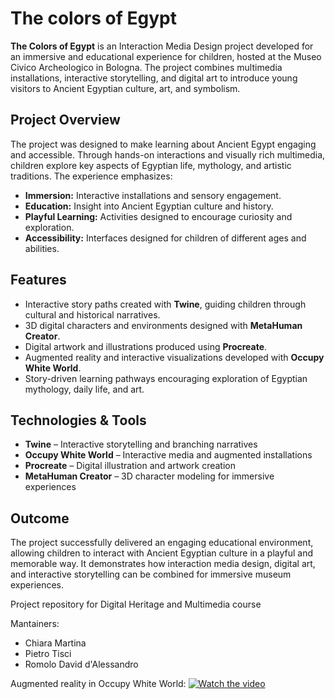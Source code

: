 # The colors of Egypt

**The Colors of Egypt** is an Interaction Media Design project developed for an immersive and educational experience for children, hosted at the Museo Civico Archeologico in Bologna. The project combines multimedia installations, interactive storytelling, and digital art to introduce young visitors to Ancient Egyptian culture, art, and symbolism.

## Project Overview
The project was designed to make learning about Ancient Egypt engaging and accessible. Through hands-on interactions and visually rich multimedia, children explore key aspects of Egyptian life, mythology, and artistic traditions. The experience emphasizes:

- **Immersion:** Interactive installations and sensory engagement.
- **Education:** Insight into Ancient Egyptian culture and history.
- **Playful Learning:** Activities designed to encourage curiosity and exploration.
- **Accessibility:** Interfaces designed for children of different ages and abilities.

## Features
- Interactive story paths created with **Twine**, guiding children through cultural and historical narratives.
- 3D digital characters and environments designed with **MetaHuman Creator**.
- Digital artwork and illustrations produced using **Procreate**.
- Augmented reality and interactive visualizations developed with **Occupy White World**.
- Story-driven learning pathways encouraging exploration of Egyptian mythology, daily life, and art.

## Technologies & Tools
- **Twine** – Interactive storytelling and branching narratives  
- **Occupy White World** – Interactive media and augmented installations  
- **Procreate** – Digital illustration and artwork creation  
- **MetaHuman Creator** – 3D character modeling for immersive experiences  

## Outcome
The project successfully delivered an engaging educational environment, allowing children to interact with Ancient Egyptian culture in a playful and memorable way. It demonstrates how interaction media design, digital art, and interactive storytelling can be combined for immersive museum experiences.

Project repository for Digital Heritage and Multimedia course

Mantainers:
* Chiara Martina
* Pietro Tisci
* Romolo David d'Alessandro

Augmented reality in Occupy White World:
[![Watch the video](https://img.icons8.com/color/96/000000/video.png)](https://drive.google.com/file/d/1t3QU0F75pKdBzjOnIHiQX926h8ZW6gga/view?usp=share_link)

